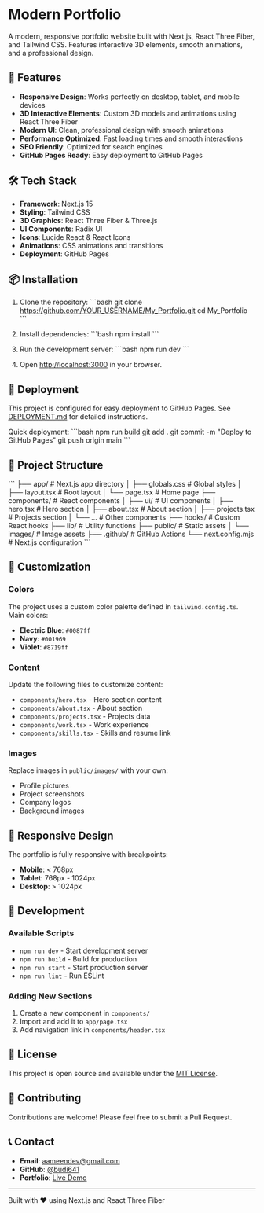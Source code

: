 # Modern Portfolio

A modern, responsive portfolio website built with Next.js, React Three Fiber, and Tailwind CSS. Features interactive 3D elements, smooth animations, and a professional design.

## 🚀 Features

- **Responsive Design**: Works perfectly on desktop, tablet, and mobile devices
- **3D Interactive Elements**: Custom 3D models and animations using React Three Fiber
- **Modern UI**: Clean, professional design with smooth animations
- **Performance Optimized**: Fast loading times and smooth interactions
- **SEO Friendly**: Optimized for search engines
- **GitHub Pages Ready**: Easy deployment to GitHub Pages

## 🛠️ Tech Stack

- **Framework**: Next.js 15
- **Styling**: Tailwind CSS
- **3D Graphics**: React Three Fiber & Three.js
- **UI Components**: Radix UI
- **Icons**: Lucide React & React Icons
- **Animations**: CSS animations and transitions
- **Deployment**: GitHub Pages

## 📦 Installation

1. Clone the repository:
\`\`\`bash
git clone https://github.com/YOUR_USERNAME/My_Portfolio.git
cd My_Portfolio
\`\`\`

2. Install dependencies:
\`\`\`bash
npm install
\`\`\`

3. Run the development server:
\`\`\`bash
npm run dev
\`\`\`

4. Open [http://localhost:3000](http://localhost:3000) in your browser.

## 🚀 Deployment

This project is configured for easy deployment to GitHub Pages. See [DEPLOYMENT.md](./DEPLOYMENT.md) for detailed instructions.

Quick deployment:
\`\`\`bash
npm run build
git add .
git commit -m "Deploy to GitHub Pages"
git push origin main
\`\`\`

## 📁 Project Structure

\`\`\`
├── app/                    # Next.js app directory
│   ├── globals.css        # Global styles
│   ├── layout.tsx         # Root layout
│   └── page.tsx           # Home page
├── components/            # React components
│   ├── ui/               # UI components
│   ├── hero.tsx          # Hero section
│   ├── about.tsx         # About section
│   ├── projects.tsx      # Projects section
│   └── ...               # Other components
├── hooks/                # Custom React hooks
├── lib/                  # Utility functions
├── public/               # Static assets
│   └── images/           # Image assets
├── .github/              # GitHub Actions
└── next.config.mjs       # Next.js configuration
\`\`\`

## 🎨 Customization

### Colors
The project uses a custom color palette defined in `tailwind.config.ts`. Main colors:
- **Electric Blue**: `#0087ff`
- **Navy**: `#001969`
- **Violet**: `#8719ff`

### Content
Update the following files to customize content:
- `components/hero.tsx` - Hero section content
- `components/about.tsx` - About section
- `components/projects.tsx` - Projects data
- `components/work.tsx` - Work experience
- `components/skills.tsx` - Skills and resume link

### Images
Replace images in `public/images/` with your own:
- Profile pictures
- Project screenshots
- Company logos
- Background images

## 📱 Responsive Design

The portfolio is fully responsive with breakpoints:
- **Mobile**: < 768px
- **Tablet**: 768px - 1024px
- **Desktop**: > 1024px

## 🔧 Development

### Available Scripts

- `npm run dev` - Start development server
- `npm run build` - Build for production
- `npm run start` - Start production server
- `npm run lint` - Run ESLint

### Adding New Sections

1. Create a new component in `components/`
2. Import and add it to `app/page.tsx`
3. Add navigation link in `components/header.tsx`

## 📄 License

This project is open source and available under the [MIT License](LICENSE).

## 🤝 Contributing

Contributions are welcome! Please feel free to submit a Pull Request.

## 📞 Contact

- **Email**: aameendev@gmail.com
- **GitHub**: [@budi641](https://github.com/budi641)
- **Portfolio**: [Live Demo](https://YOUR_USERNAME.github.io/My_Portfolio/)

---

Built with ❤️ using Next.js and React Three Fiber
